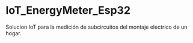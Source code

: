 # IoT_EnergyMeter_Esp32
Solucion IoT para la medición de subcircuitos del montaje electrico de un hogar.
